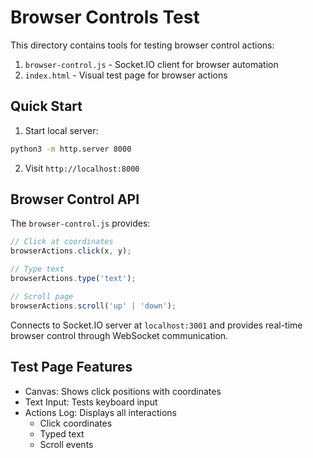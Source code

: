 # Browser Controls Test

This directory contains tools for testing browser control actions:

1. `browser-control.js` - Socket.IO client for browser automation
2. `index.html` - Visual test page for browser actions

## Quick Start

1. Start local server:
```bash
python3 -m http.server 8000
```

2. Visit `http://localhost:8000`

## Browser Control API

The `browser-control.js` provides:

```javascript
// Click at coordinates
browserActions.click(x, y);

// Type text
browserActions.type('text');

// Scroll page
browserActions.scroll('up' | 'down');
```

Connects to Socket.IO server at `localhost:3001` and provides real-time browser control through WebSocket communication.

## Test Page Features

- Canvas: Shows click positions with coordinates
- Text Input: Tests keyboard input
- Actions Log: Displays all interactions
  - Click coordinates
  - Typed text
  - Scroll events
